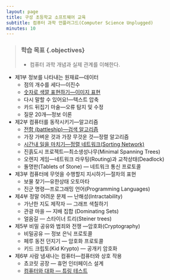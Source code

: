 ```yaml
---
layout: page
title: 구성 초등학교 소프트웨어 교육
subtitle: 컴퓨터 과학 언플러그드(Computer Science Unplugged)
minutes: 10
---
```


> ### 학습 목표 {.objectives}
>
> *  컴퓨터 과학 개념과 실제 관계를 이해한다.


- 제1부 정보를 나타내는 원재료—데이터
    - 점의 개수를 세다—이진수
    - [숫자로 색깔 표현하기—이미지 표현](ct-unplugged-images.html)
    - 다시 말할 수 있어요!—텍스트 압축
    - 카드 뒤집기 마술—오류 탐지 및 수정
    - 질문 20개—정보 이론
- 제2부 컴퓨터를 동작시키기—알고리즘
    - [전함 (battleship)—검색 알고리즘](ct-unplugged-search.html)
    - 가장 가벼운 것과 가장 무것운 것—정렬 알고리즘
    - [시간내 일을 마치기—정렬 네트워크(Sorting Network)](ct-unplugged-mapreduce.html)
    - 진흙도시 프로젝트—최소생성나무(Minimal Spanning Trees)
    - 오렌지 게임—네트워크 라우팅(Routing)과 교착상태(Deadlock)
    - 돌명판(Tablets of Stone) — 네트워크 통신 프로토콜
- 제3부 컴퓨터에 무엇을 수행할지 지시하기—절차의 표현
    - 보물 찾기—유한상태 오토마타
    - 진군 명령—프로그래밍 언어(Programming Languages)
- 제4부 정말 어려운 문제 — 난해성(Intractability)
    - 가난한 지도 제작자 — 그래프 색칠하기
    - 관광 마을 — 지배 집합 (Dominating Sets)
    - 얼음길 — 스타이너 트리(Steiner trees)
- 제5부 비밀 공유와 범죄와 전쟁 —암호화(Cryptography)
    - 비밀공유 — 정보 은닉 프로토콜
    - 페루 동전 던지기 — 암호화 프로토콜
    - 키드 크립토(Kid Krypto) — 공개키 암호화
- 제6부 사람 냄새나는 컴퓨터—컴퓨터와 상호 작용
    - 쵸코릿 공장 — 휴먼 인터페이스 설계
    - [컴퓨터와 대화 — 튜링 테스트](ct-unplugged-turing.html)